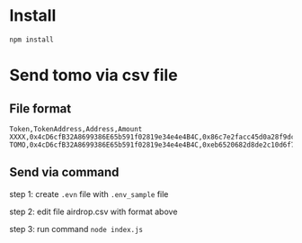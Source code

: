 # Install

```
npm install
```

# Send tomo via csv file

## File format

```
Token,TokenAddress,Address,Amount
XXXX,0x4cD6cfB32A8699386E65b591f02819e34e4e4B4C,0x86c7e2facc45d0a28f9dc96f7adb4bf0327bcc5e,61
TOMO,0x4cD6cfB32A8699386E65b591f02819e34e4e4B4C,0xeb6520682d8de2c10d6f73853f1d222d6d55fa9f,61

```

## Send via command

step 1: create `.evn` file with `.env_sample` file

step 2: edit file airdrop.csv with format above

step 3: run command `node index.js`
